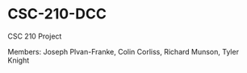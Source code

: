 # CSC-210-DCC
CSC 210 Project

Members:
Joseph Plvan-Franke, 
Colin Corliss, 
Richard Munson, 
Tyler Knight

